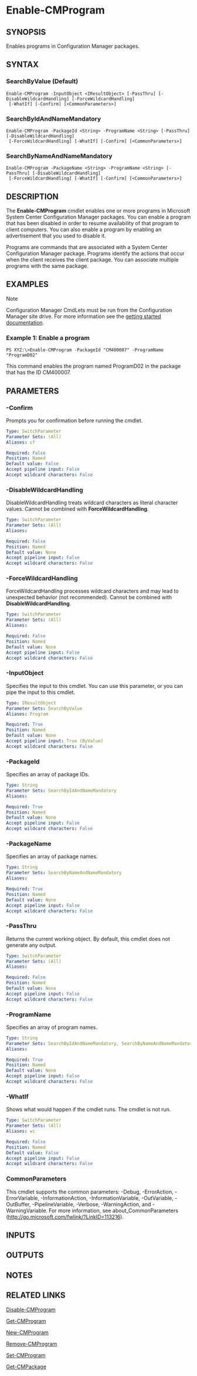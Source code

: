 ﻿---
external help file: AdminUI.PS.AppModel.dll-Help.xml
ms.assetid: 3075773B-6EDE-4F06-96B1-9B909098F9F6
online version: https://go.microsoft.com/fwlink/?linkid=833987
schema: 2.0.0
---

# Enable-CMProgram

## SYNOPSIS
Enables programs in Configuration Manager packages.

## SYNTAX

### SearchByValue (Default)
```
Enable-CMProgram -InputObject <IResultObject> [-PassThru] [-DisableWildcardHandling] [-ForceWildcardHandling]
 [-WhatIf] [-Confirm] [<CommonParameters>]
```

### SearchByIdAndNameMandatory
```
Enable-CMProgram -PackageId <String> -ProgramName <String> [-PassThru] [-DisableWildcardHandling]
 [-ForceWildcardHandling] [-WhatIf] [-Confirm] [<CommonParameters>]
```

### SearchByNameAndNameMandatory
```
Enable-CMProgram -PackageName <String> -ProgramName <String> [-PassThru] [-DisableWildcardHandling]
 [-ForceWildcardHandling] [-WhatIf] [-Confirm] [<CommonParameters>]
```

## DESCRIPTION
The **Enable-CMProgram** cmdlet enables one or more programs in Microsoft System Center Configuration Manager packages.
You can enable a program that has been disabled in order to resume availability of that program to client computers.
You can also enable a program by enabling an advertisement that you used to disable it.

Programs are commands that are associated with a System Center Configuration Manager package.
Programs identify the actions that occur when the client receives the client package.
You can associate multiple programs with the same package.

## EXAMPLES

> [!NOTE]
> Configuration Manager CmdLets must be run from the Configuration Manager site drive.  For more information see the [getting started documentation](https://docs.microsoft.com/en-us/powershell/sccm/overview).


### Example 1: Enable a program
```
PS XYZ:\>Enable-CMProgram -PackageId "CM400007" -ProgramName "ProgramD02"
```

This command enables the program named ProgramD02 in the package that has the ID CM400007.

## PARAMETERS

### -Confirm
Prompts you for confirmation before running the cmdlet.

```yaml
Type: SwitchParameter
Parameter Sets: (All)
Aliases: cf

Required: False
Position: Named
Default value: False
Accept pipeline input: False
Accept wildcard characters: False
```

### -DisableWildcardHandling
DisableWildcardHandling treats wildcard characters as literal character values. Cannot be combined with **ForceWildcardHandling**.

```yaml
Type: SwitchParameter
Parameter Sets: (All)
Aliases: 

Required: False
Position: Named
Default value: None
Accept pipeline input: False
Accept wildcard characters: False
```

### -ForceWildcardHandling
ForceWildcardHandling processes wildcard characters and may lead to unexpected behavior (not recommended). Cannot be combined with **DisableWildcardHandling**.

```yaml
Type: SwitchParameter
Parameter Sets: (All)
Aliases: 

Required: False
Position: Named
Default value: None
Accept pipeline input: False
Accept wildcard characters: False
```

### -InputObject
Specifies the input to this cmdlet. 
You can use this parameter, or you can pipe the input to this cmdlet. 

```yaml
Type: IResultObject
Parameter Sets: SearchByValue
Aliases: Program

Required: True
Position: Named
Default value: None
Accept pipeline input: True (ByValue)
Accept wildcard characters: False
```

### -PackageId
Specifies an array of package IDs.

```yaml
Type: String
Parameter Sets: SearchByIdAndNameMandatory
Aliases: 

Required: True
Position: Named
Default value: None
Accept pipeline input: False
Accept wildcard characters: False
```

### -PackageName
Specifies an array of package names.

```yaml
Type: String
Parameter Sets: SearchByNameAndNameMandatory
Aliases: 

Required: True
Position: Named
Default value: None
Accept pipeline input: False
Accept wildcard characters: False
```

### -PassThru
Returns the current working object.
By default, this cmdlet does not generate any output.

```yaml
Type: SwitchParameter
Parameter Sets: (All)
Aliases: 

Required: False
Position: Named
Default value: None
Accept pipeline input: False
Accept wildcard characters: False
```

### -ProgramName
Specifies an array of program names.

```yaml
Type: String
Parameter Sets: SearchByIdAndNameMandatory, SearchByNameAndNameMandatory
Aliases: 

Required: True
Position: Named
Default value: None
Accept pipeline input: False
Accept wildcard characters: False
```

### -WhatIf
Shows what would happen if the cmdlet runs.
The cmdlet is not run.

```yaml
Type: SwitchParameter
Parameter Sets: (All)
Aliases: wi

Required: False
Position: Named
Default value: False
Accept pipeline input: False
Accept wildcard characters: False
```

### CommonParameters
This cmdlet supports the common parameters: -Debug, -ErrorAction, -ErrorVariable, -InformationAction, -InformationVariable, -OutVariable, -OutBuffer, -PipelineVariable, -Verbose, -WarningAction, and -WarningVariable. For more information, see about_CommonParameters (http://go.microsoft.com/fwlink/?LinkID=113216).

## INPUTS

## OUTPUTS

## NOTES

## RELATED LINKS

[Disable-CMProgram](Disable-CMProgram.md)

[Get-CMProgram](Get-CMProgram.md)

[New-CMProgram](New-CMProgram.md)

[Remove-CMProgram](Remove-CMProgram.md)

[Set-CMProgram](Set-CMProgram.md)

[Get-CMPackage](Get-CMPackage.md)
